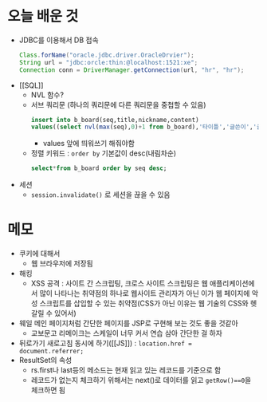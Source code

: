 # 오늘 배운 것
- JDBC를 이용해서 DB 접속
	```java
	Class.forName("oracle.jdbc.driver.OracleDrvier");
	String url = "jdbc:orcle:thin:@localhost:1521:xe";
	Connection conn = DriverManager.getConnection(url, "hr", "hr");
	```
- [[SQL]]
	- NVL 함수?
	- 서브 쿼리문 (하나의 쿼리문에 다른 쿼리문을 중첩할 수 있음) 
		```sql
		insert into b_board(seq,title,nickname,content)
		values((select nvl(max(seq),0)+1 from b_board),'타이틀','글쓴이','글내용' );
		```
		- values 앞에 띄워쓰기 해줘야함
	- 정렬 키워드 :  `order by` 기본값이 desc(내림차순)
		```sql
		select*from b_board order by seq desc;
		```
- 세션
	- `session.invalidate()` 로 세션을 끊을 수 있음

# 메모
- 쿠키에 대해서
	- 웹 브라우저에 저장됨
- 해킹 
	- XSS 공격 : 사이트 간 스크립팅, 크로스 사이트 스크립팅은 웹 애플리케이션에서 많이 나타나는 취약점의 하나로 웹사이트 관리자가 아닌 이가 웹 페이지에 악성 스크립트를 삽입할 수 있는 취약점(CSS가 아닌 이유는 웹 기술의 CSS와 헷갈릴 수 있어서)
- 웨일 메인 페이지처럼 간단한 페이지를 JSP로 구현해 보는 것도 좋을 것같아
	- 교보문고 리메이크는 스케일이 너무 커서 연습 삼아 간단한 걸 하자
- 뒤로가기 새로고침 동시에 하기([[JS]]) : `location.href = document.referrer;`
- ResultSet의 속성
	- rs.first나 last등의 메소드는 현재 읽고 있는 레코드를 기준으로 함
	- 레코드가 없는지 체크하기 위해서는 next()로 데이터를 읽고 `getRow()==0`을 체크하면 됨
